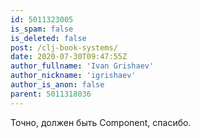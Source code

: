 ```yaml
---
id: 5011323005
is_spam: false
is_deleted: false
post: /clj-book-systems/
date: 2020-07-30T09:47:55Z
author_fullname: 'Ivan Grishaev'
author_nickname: 'igrishaev'
author_is_anon: false
parent: 5011318036
---
```


<p>Точно, должен быть Component, спасибо.</p>
